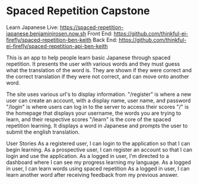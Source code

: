 # Spaced Repetition Capstone
Learn Japanese
Live: https://spaced-repetition-japanese.benjaminjrosen.now.sh
Front End: https://github.com/thinkful-ei-firefly/spaced-repetition-ben-keith
Back End: https://github.com/thinkful-ei-firefly/spaced-repetition-api-ben-keith

This is an app to help people learn basic Japanese through spaced repetition. It presents the user with various words and
they must guess what the translation of the word is. They are shown if they were correct and the correct translation if
they were not correct, and can move onto another word.


The site uses various url's to display information.
"/register" is where a new user can create an account, with a display name, user name, and password
"/login" is where users can log in to the server to access their scores
"/" is the homepage that displays your username, the words you are trying to learn, and their respective scores
"/learn"  is the core of the spaced repetition learning. It displays a word in Japanese and prompts the user
  to submit the english translation. 

  User Stories
As a registered user, I can login to the application so that I can begin learning.
As a prospective user, I can register an account so that I can login and use the application.
As a logged in user, I'm directed to a dashboard where I can see my progress learning my language.
As a logged in user, I can learn words using spaced repetition
As a logged in user, I can learn another word after receiving feedback from my previous answer.


